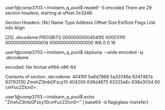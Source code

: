 user1@comp3703:~/midsem_q_pool$ readelf -S encoded
There are 29 section headers, starting at offset 0x3348:

Section Headers:
  [Nr] Name              Type             Address           Offset
       Size              EntSize          Flags  Link  Info  Align

  [25] .decodeme         PROGBITS         00000000004041f0  000031f0
       000000000000001d  0000000000000000  WA       0     0     16


user1@comp3703:~/midsem_q_pool$ objdump --wide encoded -sj .decodeme

encoded:     file format elf64-x86-64

Contents of section .decodeme:
 4041f0 5a6d7868 5a33746e 6247467a 63793130  ZmxhZ3tnbGFzcy10
 404200 636d4675 63325a6c 636e303d 00        cmFuc2Zlcn0=.   


user1@comp3703:~/midsem_q_pool$ echo "ZmxhZ3tnbGFzcy10cmFuc2Zlcn0=" | base64 -d
flag{glass-transfer}